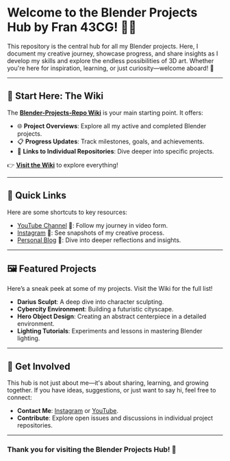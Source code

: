 # Welcome to the Blender Projects Hub by Fran 43CG! 🎨✨

This repository is the central hub for all my Blender projects. Here, I document my creative journey, showcase progress, and share insights as I develop my skills and explore the endless possibilities of 3D art. Whether you're here for inspiration, learning, or just curiosity—welcome aboard! 🚀

---

## 🌟 Start Here: The Wiki

The **[Blender-Projects-Repo Wiki](https://github.com/ux-fran/blender-projects-repo/wiki)** is your main starting point. It offers:

- 🌐 **Project Overviews**: Explore all my active and completed Blender projects.
- 📋 **Progress Updates**: Track milestones, goals, and achievements.
- 🔗 **Links to Individual Repositories**: Dive deeper into specific projects.

👉 **[Visit the Wiki](https://github.com/ux-fran/blender-projects-repo/wiki)** to explore everything!

---

## 🔗 Quick Links

Here are some shortcuts to key resources:

- [YouTube Channel](https://www.youtube.com/@Fran43CG) 🎥: Follow my journey in video form.
- [Instagram](https://www.instagram.com/fran43cg/) 📸: See snapshots of my creative process.
- [Personal Blog](https://www.fran43cg.com) 📝: Dive into deeper reflections and insights.

---

## 🖼️ Featured Projects

Here’s a sneak peek at some of my projects. Visit the Wiki for the full list!

- **Darius Sculpt**: A deep dive into character sculpting.
- **Cybercity Environment**: Building a futuristic cityscape.
- **Hero Object Design**: Creating an abstract centerpiece in a detailed environment.
- **Lighting Tutorials**: Experiments and lessons in mastering Blender lighting.

---

## 🤝 Get Involved

This hub is not just about me—it's about sharing, learning, and growing together. If you have ideas, suggestions, or just want to say hi, feel free to connect:

- **Contact Me**: [Instagram](https://www.instagram.com/fran43cg/) or [YouTube](https://www.youtube.com/@Fran43CG).
- **Contribute**: Explore open issues and discussions in individual project repositories.

---

### Thank you for visiting the Blender Projects Hub! 🌟
